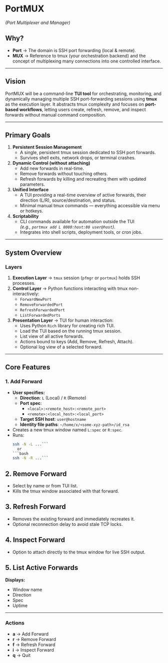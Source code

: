 # PortMUX

_(Port Multiplexer and Manager)_

## Why?

- **Port** → The domain is SSH port forwarding (local & remote).
- **MUX** → Reference to tmux (your orchestration backend) and the concept of multiplexing many connections into one controlled interface.

---

## Vision

PortMUX will be a command-line **TUI tool** for orchestrating, monitoring, and dynamically managing multiple SSH port-forwarding sessions using **tmux** as the execution layer.
It abstracts tmux complexity and focuses on **port-based workflows**, letting users create, refresh, remove, and inspect forwards without manual command composition.

---

## Primary Goals

1. **Persistent Session Management**
   - A single, persistent tmux session dedicated to SSH port forwards.
   - Survives shell exits, network drops, or terminal crashes.
2. **Dynamic Control (without attaching)**
   - Add new forwards in real-time.
   - Remove forwards without touching others.
   - Refresh forwards by killing and recreating them with updated parameters.
3. **Unified Interface**
   - A TUI providing a real-time overview of active forwards, their direction (L/R), source/destination, and status.
   - Minimal manual tmux commands — everything accessible via menu or hotkeys.
4. **Scriptability**
   - CLI commands available for automation outside the TUI  
     _(e.g., `portmux add L 8080:host:80 user@host`)_.
   - Integrates into shell scripts, deployment tools, or cron jobs.

---

## System Overview

### Layers

1. **Execution Layer** → `tmux` session (`pfmgr` or `portmux`) holds SSH processes.
2. **Control Layer** → Python functions interacting with tmux non-interactively:
   - `ForwardNewPort`
   - `RemoveForwardedPort`
   - `RefreshForwardedPort`
   - `ListForwardedPorts`
3. **Presentation Layer** → TUI for human interaction:
   - Uses Python `Rich` library for creating rich TUI.
   - Load the TUI based on the running tmux session.
   - List view of all active forwards.
   - Actions bound to keys (Add, Remove, Refresh, Attach).
   - Optional log view of a selected forward.

---

## Core Features

### 1. Add Forward

- **User specifies:**
  - **Direction**: `L` (Local) / `R` (Remote)
  - **Port spec**:
    - `<local>:<remote_host>:<remote_port>`
    - `<remote>:<local_host>:<local_port>`
  - **Target SSH host**: `user@hostname`
  - **Identity file paths**: `~/home/x/<some-xyz-path>/id_rsa`
- Creates a new tmux window named `L:spec` or `R:spec`.
- Runs:
  ````bash
  ssh -N -L ...```
    or
  ```bash
  ssh -N -R ...```
  ````

## 2. Remove Forward
- Select by name or from TUI list.
- Kills the tmux window associated with that forward.

## 3. Refresh Forward
- Removes the existing forward and immediately recreates it.
- Optional reconnection delay to avoid stale TCP locks.

## 4. Inspect Forward
- Option to attach directly to the tmux window for live SSH output.

## 5. List Active Forwards
**Displays:**

- Window name
- Direction
- Spec
- Uptime

---

### Actions
- **a** → Add Forward
- **r** → Remove Forward
- **f** → Refresh Forward
- **i** → Inspect Forward
- **q** → Quit

